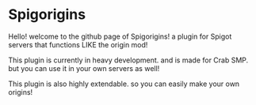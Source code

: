 # Spigorigins

Hello! welcome to the github page of Spigorigins! a plugin for Spigot servers that functions LIKE the origin mod!

This plugin is currently in heavy development. and is made for Crab SMP. but you can use it in your own servers as well!

This plugin is also highly extendable. so you can easily make your own origins!
